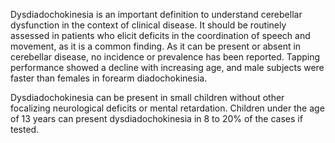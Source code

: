 Dysdiadochokinesia is an important definition to understand cerebellar dysfunction in the context of clinical disease. It should be routinely assessed in patients who elicit deficits in the coordination of speech and movement, as it is a common finding. As it can be present or absent in cerebellar disease, no incidence or prevalence has been reported. Tapping performance showed a decline with increasing age, and male subjects were faster than females in forearm diadochokinesia.

Dysdiadochokinesia can be present in small children without other focalizing neurological deficits or mental retardation. Children under the age of 13 years can present dysdiadochokinesia in 8 to 20% of the cases if tested.